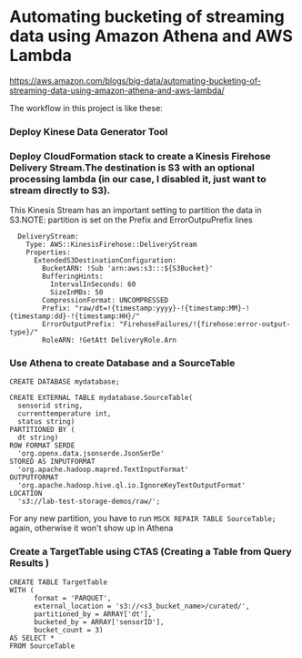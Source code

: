 # Automating bucketing of streaming data using Amazon Athena and AWS Lambda

https://aws.amazon.com/blogs/big-data/automating-bucketing-of-streaming-data-using-amazon-athena-and-aws-lambda/

The workflow in this project is like these:

### Deploy Kinese Data Generator Tool  

### Deploy CloudFormation stack to create a Kinesis Firehose Delivery Stream.The destination is S3 with an optional processing lambda (in our case, I disabled it, just want to stream directly to S3).

This Kinesis Stream has an important setting to partition the data in S3.NOTE: partition is set on the Prefix and ErrorOutpuPrefix lines
```
  DeliveryStream:
    Type: AWS::KinesisFirehose::DeliveryStream
    Properties:
      ExtendedS3DestinationConfiguration:
        BucketARN: !Sub 'arn:aws:s3:::${S3Bucket}'
        BufferingHints:
          IntervalInSeconds: 60
          SizeInMBs: 50
        CompressionFormat: UNCOMPRESSED
        Prefix: "raw/dt=!{timestamp:yyyy}-!{timestamp:MM}-!{timestamp:dd}-!{timestamp:HH}/"
        ErrorOutputPrefix: "FirehoseFailures/!{firehose:error-output-type}/"
        RoleARN: !GetAtt DeliveryRole.Arn
```

### Use Athena to create Database and a SourceTable
```
CREATE DATABASE mydatabase;

CREATE EXTERNAL TABLE mydatabase.SourceTable(
  sensorid string, 
  currenttemperature int, 
  status string)
PARTITIONED BY ( 
  dt string)
ROW FORMAT SERDE 
  'org.openx.data.jsonserde.JsonSerDe' 
STORED AS INPUTFORMAT 
  'org.apache.hadoop.mapred.TextInputFormat' 
OUTPUTFORMAT 
  'org.apache.hadoop.hive.ql.io.IgnoreKeyTextOutputFormat'
LOCATION
  's3://lab-test-storage-demos/raw/';
```


For any new partition, you have to run 
`MSCK REPAIR TABLE SourceTable;`
again, otherwise it won't show up in Athena

### Create a TargetTable using CTAS (Creating a Table from Query Results )

```
CREATE TABLE TargetTable
WITH (
      format = 'PARQUET', 
      external_location = 's3://<s3_bucket_name>/curated/', 
      partitioned_by = ARRAY['dt'], 
      bucketed_by = ARRAY['sensorID'], 
      bucket_count = 3) 
AS SELECT *
FROM SourceTable
```